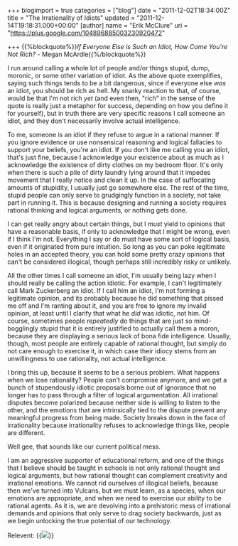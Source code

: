 +++
blogimport = true
categories = ["blog"]
date = "2011-12-02T18:34:00Z"
title = "The Irrationality of Idiots"
updated = "2011-12-14T19:18:31.000+00:00"
[author]
name = "Erik McClure"
uri = "https://plus.google.com/104896885003230920472"

+++
{{%blockquote%}}*If Everyone Else is Such an Idiot, How Come You're Not Rich?* - Megan McArdle{{%/blockquote%}}

I run around calling a whole lot of people and/or things stupid, dump, moronic, or some other variation of idiot. As the above quote exemplifies, saying such things tends to be a bit dangerous, since if everyone else *was* an idiot, you should be rich as hell. My snarky reaction to that, of course, would be that I'm not rich *yet* (and even then, "rich" in the sense of the quote is really just a metaphor for success, depending on how you define it for yourself), but in truth there are very specific reasons I call someone an idiot, and they don't necessarily involve actual intelligence. 

To me, someone is an idiot if they refuse to argue in a rational manner. If you ignore evidence or use nonsensical reasoning and logical fallacies to support your beliefs, you're an idiot. If you don't like me calling you an idiot, that's just fine, because I acknowledge your existence about as much as I acknowledge the existence of dirty clothes on my bedroom floor. It's only when there is such a pile of dirty laundry lying around that it impedes movement that I really notice and clean it up. In the case of suffocating amounts of stupidity, I usually just go somewhere else. The rest of the time, stupid people can only serve to grudgingly function in a society, not take part in running it. This is because designing and running a society requires rational thinking and logical arguments, or nothing gets done. 

I can get really angry about certain things, but I *must* yield to opinions that have a reasonable basis, if only to acknowledge that I might be wrong, even if I think I'm not. Everything I say or do must have some sort of logical basis, even if it originated from pure intuition. So long as you can poke legitimate holes in an accepted theory, you can hold some pretty crazy opinions that can't be considered illogical, though perhaps still incredibly risky or unlikely. 

All the other times I call someone an idiot, I'm usually being lazy when I should really be calling the action idiotic. For example, I can't legitimately call Mark Zuckerberg an idiot. If I call him an idiot, I'm not forming a legitimate opinion, and its probably because he did something that pissed me off and I'm ranting about it, and you are free to ignore my invalid opinion, at least until I clarify that what he *did* was idiotic, not him. Of course, sometimes people *repeatedly* do things that are just so mind-bogglingly stupid that it is entirely justified to actually call them a moron, because they are displaying a serious lack of bona fide intelligence. Usually, though, most people are entirely capable of rational thought, but simply do not care enough to exercise it, in which case their idiocy stems from an unwillingness to use rationality, not actual intelligence. 

I bring this up, because it seems to be a serious problem. What happens when we lose rationality? People can't compromise anymore, and we get a bunch of stupendously idiotic proposals borne out of ignorance that no longer has to pass through a filter of logical argumentation. All irrational disputes become polarized because neither side is willing to listen to the other, and the emotions that are intrinsically tied to the dispute prevent any meaningful progress from being made. Society breaks down in the face of irrationality because irrationality refuses to acknowledge things like, people are different. 

Well gee, that sounds like our current political mess. 

I am an aggressive supporter of educational reform, and one of the things that I believe should be taught in schools is not only rational thought and logical arguments, but how rational thought can complement creativity and irrational emotions. We cannot rid ourselves of illogical beliefs, because then we've turned into Vulcans, but we must learn, as a species, when our emotions are appropriate, and when we need to exercise our ability to be rational agents. As it is, we are devolving into a prehistoric mess of irrational demands and opinions that only serve to drag society backwards, just as we begin unlocking the true potential of our technology. 

Relevent: 
{{<img src="http://26.media.tumblr.com/tumblr_lw84f0LRcj1qjavuoo1_500.png">}}
